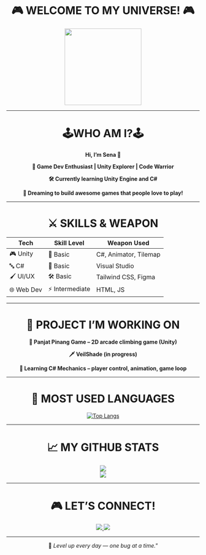 <h1 align="center">🎮 WELCOME TO MY UNIVERSE! 🎮</h1>

<p align="center">
  <img src="https://media.giphy.com/media/26AHONQ79FdWZhAI0/giphy.gif" width="200"/>
</p>

---

<h1 align="center">🕹️WHO AM I?🕹️</h1>

<p align="center"><b> Hi, I’m Sena 👋</p>
<p align="center">🌟 Game Dev Enthusiast | Unity Explorer | Code Warrior</p>
<p align="center">🛠️ Currently learning Unity Engine and C#</p>
<p align="center">🧠 Dreaming to build awesome games that people love to play!</b></p>

---

<h1 align="center"><b>⚔️ SKILLS & WEAPON</h1>

<div align="center">

<table>
  <thead>
    <tr>
      <th>Tech</th>
      <th>Skill Level</th>
      <th>Weapon Used</th>
    </tr>
  </thead>
  <tbody>
    <tr>
      <td>🎮 Unity</td>
      <td>🌱 Basic</td>
      <td>C#, Animator, Tilemap</td>
    </tr>
    <tr>
      <td>🔤 C#</td>
      <td>🌱 Basic</td>
      <td>Visual Studio</td>
    </tr>
    <tr>
      <td>🖌️ UI/UX</td>
      <td>🛠️ Basic</td>
      <td>Tailwind CSS, Figma</td>
    </tr>
    <tr>
      <td>🌐 Web Dev</td>
      <td>⚡ Intermediate</td>
      <td>HTML, JS</td>
    </tr>
  </tbody>
</table>
</b>

</div>



---

<h1 align="center">🧩 PROJECT I’M WORKING ON</h1>

<p align="center"><b>   🧗 Panjat Pinang Game – 2D arcade climbing game (Unity)
<p align="center">      🗡️ VeilShade (in progress)</p>
<p align="center">      🧠 Learning C# Mechanics – player control, animation, game loop</b>

---

<h1 align="center"> 🎯 MOST USED LANGUAGES
</h1>

<p align="center">
  <a href="https://github.com/anuraghazra/github-readme-stats">
    <img src="https://github-readme-stats.vercel.app/api/top-langs/?username=sena606&layout=compact&langs_count=5&theme=radical" alt="Top Langs" />
  </a>
</p>

---


<h1 align="center">📈 MY GITHUB STATS</h1>

<p align="center">
  <img src="https://github-readme-stats.vercel.app/api?username=sena606&show_icons=true&theme=radical" />
  <br />
  <img src="https://github-readme-streak-stats.herokuapp.com?user=sena606&theme=tokyonight&hide_border=true" />
</p>

---

<h1 align="center">🎮 LET’S CONNECT!</h1>

<p align="center">
  <a href="https://www.tiktok.com/@senasn_" target="_blank">
    <img src="https://img.shields.io/badge/TikTok-%231DA1F2.svg?style=for-the-badge&logo=tiktok&logoColor=white" />
  </a>
  <a href="https://www.instagram.com/gentasn67/?hl=id" target="_blank">
    <img src="https://img.shields.io/badge/Instagram-E4405F.svg?style=for-the-badge&logo=instagram&logoColor=white" />
  </a>
</p>

---

<p align="center">🎯 <i>Level up every day — one bug at a time."</p></i>
